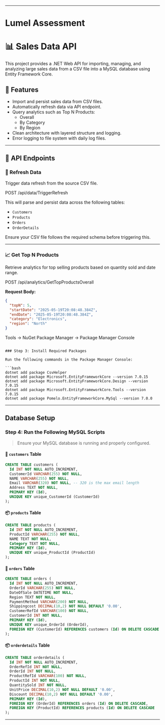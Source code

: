 
---

# Lumel Assessment
# 📊 Sales Data API

This project provides a .NET Web API for importing, managing, and analyzing large sales data from a CSV file into a MySQL database using Entity Framework Core.

## 🔧 Features

- Import and persist sales data from CSV files.
- Automatically refresh data via API endpoint.
- Query analytics such as Top N Products:
  - Overall
  - By Category
  - By Region
- Clean architecture with layered structure and logging.
- Error logging to file system with daily log files.

---

## 🚀 API Endpoints

### 🔄 Refresh Data

Trigger data refresh from the source CSV file.

POST /api/data/TriggerRefresh

This will parse and persist data across the following tables:

- `Customers`
- `Products`
- `Orders`
- `OrderDetails`

Ensure your CSV file follows the required schema before triggering this.

---

### 📈 Get Top N Products

Retrieve analytics for top selling products based on quantity sold and date range.

POST /api/analytics/GetTopProductsOverall

**Request Body:**
```json
{
  "topN": 5,
  "startDate": "2025-05-19T20:08:48.384Z",
  "endDate": "2025-05-19T20:08:48.384Z",
  "category": "Electronics", 
  "region": "North"           
}


```
Tools → NuGet Package Manager → Package Manager Console
```

### Step 3: Install Required Packages

Run the following commands in the Package Manager Console:

```bash
dotnet add package CsvHelper
dotnet add package Microsoft.EntityFrameworkCore --version 7.0.15
dotnet add package Microsoft.EntityFrameworkCore.Design --version 7.0.15
dotnet add package Microsoft.EntityFrameworkCore.Tools --version 7.0.15
dotnet add package Pomelo.EntityFrameworkCore.MySql --version 7.0.0
```

---

## Database Setup

### Step 4: Run the Following MySQL Scripts

> Ensure your MySQL database is running and properly configured.

#### 🧾 `customers` Table

```sql
CREATE TABLE customers (
  Id INT NOT NULL AUTO_INCREMENT,
  CustomerId VARCHAR(255) NOT NULL,
  NAME VARCHAR(255) NOT NULL,
  Email VARCHAR(320) NOT NULL, -- 320 is the max email length
  Address TEXT NOT NULL,
  PRIMARY KEY (Id),
  UNIQUE KEY unique_CustomerId (CustomerId)
);
```

#### 📦 `products` Table

```sql
CREATE TABLE products (
  Id INT NOT NULL AUTO_INCREMENT,
  ProductId VARCHAR(255) NOT NULL,
  NAME TEXT NOT NULL,
  Category TEXT NOT NULL,
  PRIMARY KEY (Id),
  UNIQUE KEY unique_ProductId (ProductId)
);
```

#### 🧾 `orders` Table

```sql
CREATE TABLE orders (
  Id INT NOT NULL AUTO_INCREMENT,
  OrderId VARCHAR(255) NOT NULL,
  DateOfSale DATETIME NOT NULL,
  Region TEXT NOT NULL,
  PaymentMethod VARCHAR(200) NOT NULL,
  Shippingcost DECIMAL(10,2) NOT NULL DEFAULT '0.00',
  CustomerRefId VARCHAR(100) NOT NULL,
  CustomerId INT NOT NULL,
  PRIMARY KEY (Id),
  UNIQUE KEY unique_OrderId (OrderId),
  FOREIGN KEY (CustomerId) REFERENCES customers (Id) ON DELETE CASCADE
);
```

#### 📦 `orderdetails` Table

```sql
CREATE TABLE orderdetails (
  Id INT NOT NULL AUTO_INCREMENT,
  OrderRefId INT NOT NULL,
  OrderId INT NOT NULL,
  ProductRefId VARCHAR(100) NOT NULL,
  ProductId INT NOT NULL,
  QuantitySold INT NOT NULL,
  UnitPrice DECIMAL(10,2) NOT NULL DEFAULT '0.00',
  Discount DECIMAL(10,2) NOT NULL DEFAULT '0.00',
  PRIMARY KEY (Id),
  FOREIGN KEY (OrderId) REFERENCES orders (Id) ON DELETE CASCADE,
  FOREIGN KEY (ProductId) REFERENCES products (Id) ON DELETE CASCADE
);
```

---

